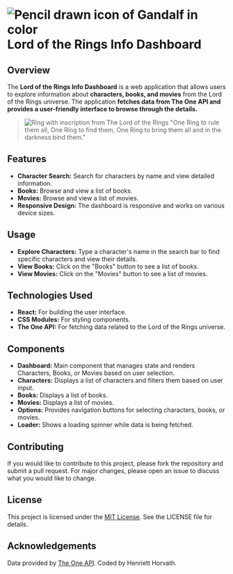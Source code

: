# ![Pencil drawn icon of Gandalf in color](https://img.icons8.com/?size=75&id=AeIJucZYFnTd&format=png&color=000000) Lord of the Rings Info Dashboard

## Overview
The **Lord of the Rings Info Dashboard** is a web application that allows users to explore information about **characters, books, and movies** from the Lord of the Rings universe. The application **fetches data from The One API and provides a user-friendly interface to browse through the details.**

> ![Ring with inscription from The Lord of the Rings](https://img.icons8.com/?size=20&id=20169&format=png&color=000000) "One Ring to rule them all, One Ring to find them, One Ring to bring them all and in the darkness bind them." 

## Features
- **Character Search:** Search for characters by name and view detailed information.
- **Books:** Browse and view a list of books.
- **Movies:** Browse and view a list of movies.
- **Responsive Design:** The dashboard is responsive and works on various device sizes.

## Usage
- **Explore Characters:** Type a character's name in the search bar to find specific characters and view their details.
- **View Books:** Click on the "Books" button to see a list of books.
- **View Movies:** Click on the "Movies" button to see a list of movies.

## Technologies Used
- **React:** For building the user interface.
- **CSS Modules:** For styling components.
- **The One API:** For fetching data related to the Lord of the Rings universe.

## Components
- **Dashboard:** Main component that manages state and renders Characters, Books, or Movies based on user selection.
- **Characters:** Displays a list of characters and filters them based on user input.
- **Books:** Displays a list of books.
- **Movies:** Displays a list of movies.
- **Options:** Provides navigation buttons for selecting characters, books, or movies.
- **Loader:** Shows a loading spinner while data is being fetched.

## Contributing
If you would like to contribute to this project, please fork the repository and submit a pull request. For major changes, please open an issue to discuss what you would like to change.

## License
This project is licensed under the [MIT License](LICENSE). See the LICENSE file for details.

## Acknowledgements
Data provided by [The One API](https://the-one-api.dev/).
Coded by Henriett Horvath.
